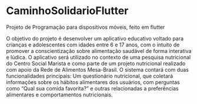 # CaminhoSolidarioFlutter
Projeto de Programação para dispositivos móveis, feito em flutter

O objetivo do projeto é desenvolver um aplicativo educativo voltado para crianças e 
adolescentes com idades entre 6 e 17 anos, com o intuito de promover a conscientização sobre 
alimentação saudável de forma interativa e lúdica. O aplicativo será utilizado no contexto de uma 
pesquisa nutricional do Centro Social Marista e como parte de um projeto nutricional realizado 
com apoio da Rede de Alimentos Mesa-Brasil. 
O sistema contará com duas funcionalidades principais: 
Um questionário nutricional, que coletará informações sobre os hábitos alimentares dos 
usuários, com perguntas como “Qual sua comida favorita?” e outras relacionadas a preferências 
alimentares e comportamentos nutricionais. 
